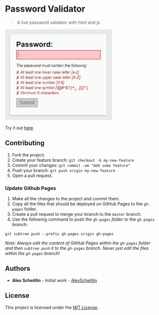 # Password Validator

> A live password validator with html and js 

![tool preview](assets/password.gif "Preview")

Try it out [here](https://alexscheitlin.github.io/web-password-validator/).

## Contributing

1. Fork the project.
2. Create your feature branch: `git checkout -b my-new-feature`
3. Commit your changes: `git commit -am "Add some feature"`
4. Push your branch: `git push origin my-new-feature`
5. Open a pull request.

### Update Github Pages

1. Make all the changes to the project and commit them.
2. Copy all the files that should be deployed on GitHub Pages to the `gh-pages` folder.
3. Create a pull request to merge your branch to the `master` branch.
4. Use the following command to push the `gh-pages` _folder_ to the `gh-pages` _branch_:

```
git subtree push --prefix gh-pages origin gh-pages
```

_Note: Always edit the content of GitHub Pages within the `gh-pages` folder and then `subtree push` it to the `gh-pages` branch. Never just edit the files within the `gh-pages` branch!_

## Authors

* **Alex Scheitlin** - *Initial work* - [AlexScheitlin](https://github.com/AlexScheitlin)

## License

This project is licensed under the [MIT License](LICENSE).
